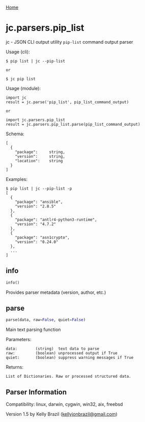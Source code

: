 [Home](https://kellyjonbrazil.github.io/jc/)

# jc.parsers.pip_list
jc - JSON CLI output utility `pip-list` command output parser

Usage (cli):

    $ pip list | jc --pip-list

    or

    $ jc pip list

Usage (module):

    import jc
    result = jc.parse('pip_list', pip_list_command_output)

    or

    import jc.parsers.pip_list
    result = jc.parsers.pip_list.parse(pip_list_command_output)

Schema:

    [
      {
        "package":     string,
        "version":     string,
        "location":    string
      }
    ]

Examples:

    $ pip list | jc --pip-list -p
    [
      {
        "package": "ansible",
        "version": "2.8.5"
      },
      {
        "package": "antlr4-python3-runtime",
        "version": "4.7.2"
      },
      {
        "package": "asn1crypto",
        "version": "0.24.0"
      },
      ...
    ]


## info
```python
info()
```
Provides parser metadata (version, author, etc.)

## parse
```python
parse(data, raw=False, quiet=False)
```

Main text parsing function

Parameters:

    data:        (string)  text data to parse
    raw:         (boolean) unprocessed output if True
    quiet:       (boolean) suppress warning messages if True

Returns:

    List of Dictionaries. Raw or processed structured data.

## Parser Information
Compatibility:  linux, darwin, cygwin, win32, aix, freebsd

Version 1.5 by Kelly Brazil (kellyjonbrazil@gmail.com)
